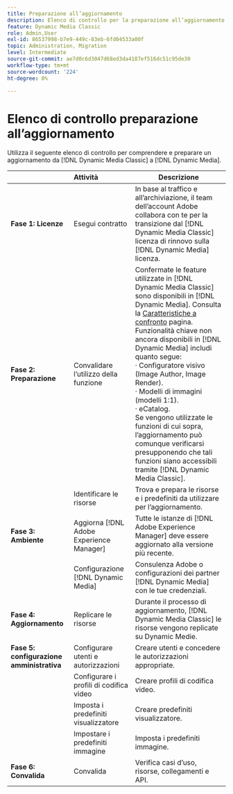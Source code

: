 ```yaml
---
title: Preparazione all’aggiornamento
description: Elenco di controllo per la preparazione all’aggiornamento da utilizzare per avanzare [!DNL Adobe Dynamic Media Classic] a [!DNL Dynamic Media] il [!DNL Adobe Experience Manager].
feature: Dynamic Media Classic
role: Admin,User
exl-id: 86537998-b7e9-449c-83eb-6fd04533a00f
topic: Administration, Migration
level: Intermediate
source-git-commit: ae7d0c6d3047d68ed3da4187ef516dc51c95de30
workflow-type: tm+mt
source-wordcount: '224'
ht-degree: 0%

---
```


# Elenco di controllo preparazione all’aggiornamento

Utilizza il seguente elenco di controllo per comprendere e preparare un aggiornamento da [!DNL Dynamic Media Classic] a [!DNL Dynamic Media].

|  | Attività | Descrizione |
| :--- | :--- | --- |
| **Fase 1: Licenze** | Esegui contratto | In base al traffico e all’archiviazione, il team dell’account Adobe collabora con te per la transizione dal [!DNL Dynamic Media Classic] licenza di rinnovo sulla [!DNL Dynamic Media] licenza. |
| **Fase 2: Preparazione** | Convalidare l’utilizzo della funzione | Confermate le feature utilizzate in [!DNL Dynamic Media Classic] sono disponibili in [!DNL Dynamic Media]. Consulta la [Caratteristiche a confronto](/help/using/upgrade-feature-comparison.md) pagina. Funzionalità chiave non ancora disponibili in [!DNL Dynamic Media] includi quanto segue:<br>· Configuratore visivo (Image Author, Image Render).<br>· Modelli di immagini (modelli 1:1).<br>· eCatalog.<br>Se vengono utilizzate le funzioni di cui sopra, l’aggiornamento può comunque verificarsi presupponendo che tali funzioni siano accessibili tramite [!DNL Dynamic Media Classic]. |
|   | Identificare le risorse | Trova e prepara le risorse e i predefiniti da utilizzare per l’aggiornamento. |
| **Fase 3: Ambiente** | Aggiorna [!DNL Adobe Experience Manager] | Tutte le istanze di [!DNL Adobe Experience Manager] deve essere aggiornato alla versione più recente. |
|   | Configurazione [!DNL Dynamic Media] | Consulenza Adobe o configurazioni dei partner [!DNL Dynamic Media] con le tue credenziali. |
| **Fase 4: Aggiornamento** | Replicare le risorse | Durante il processo di aggiornamento, [!DNL Dynamic Media Classic] le risorse vengono replicate su Dynamic Medie. |
| **Fase 5: configurazione amministrativa** | Configurare utenti e autorizzazioni | Creare utenti e concedere le autorizzazioni appropriate. |
|   | Configurare i profili di codifica video | Creare profili di codifica video. |
|   | Imposta i predefiniti visualizzatore | Creare predefiniti visualizzatore. |
|   | Impostare i predefiniti immagine | Imposta i predefiniti immagine. |
| **Fase 6: Convalida** | Convalida | Verifica casi d’uso, risorse, collegamenti e API. |
